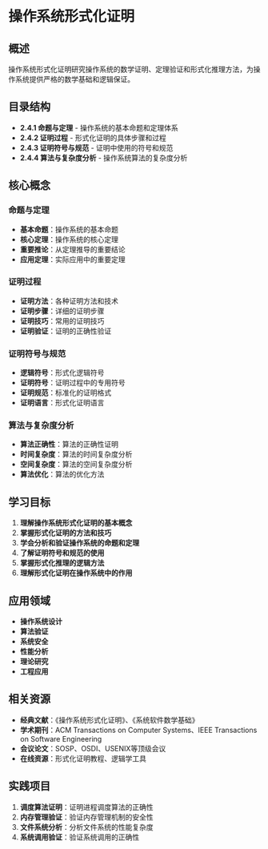 # 操作系统形式化证明

## 概述

操作系统形式化证明研究操作系统的数学证明、定理验证和形式化推理方法，为操作系统提供严格的数学基础和逻辑保证。

## 目录结构

- **2.4.1 命题与定理** - 操作系统的基本命题和定理体系
- **2.4.2 证明过程** - 形式化证明的具体步骤和过程
- **2.4.3 证明符号与规范** - 证明中使用的符号和规范
- **2.4.4 算法与复杂度分析** - 操作系统算法的复杂度分析

## 核心概念

### 命题与定理

- **基本命题**：操作系统的基本命题
- **核心定理**：操作系统的核心定理
- **重要推论**：从定理推导的重要结论
- **应用定理**：实际应用中的重要定理

### 证明过程

- **证明方法**：各种证明方法和技术
- **证明步骤**：详细的证明步骤
- **证明技巧**：常用的证明技巧
- **证明验证**：证明的正确性验证

### 证明符号与规范

- **逻辑符号**：形式化逻辑符号
- **证明符号**：证明过程中的专用符号
- **证明规范**：标准化的证明格式
- **证明语言**：形式化证明语言

### 算法与复杂度分析

- **算法正确性**：算法的正确性证明
- **时间复杂度**：算法的时间复杂度分析
- **空间复杂度**：算法的空间复杂度分析
- **算法优化**：算法的优化方法

## 学习目标

1. **理解操作系统形式化证明的基本概念**
2. **掌握形式化证明的方法和技巧**
3. **学会分析和验证操作系统的命题和定理**
4. **了解证明符号和规范的使用**
5. **掌握形式化推理的逻辑方法**
6. **理解形式化证明在操作系统中的作用**

## 应用领域

- **操作系统设计**
- **算法验证**
- **系统安全**
- **性能分析**
- **理论研究**
- **工程应用**

## 相关资源

- **经典文献**：《操作系统形式化证明》、《系统软件数学基础》
- **学术期刊**：ACM Transactions on Computer Systems、IEEE Transactions on Software Engineering
- **会议论文**：SOSP、OSDI、USENIX等顶级会议
- **在线资源**：形式化证明教程、逻辑学工具

## 实践项目

1. **调度算法证明**：证明进程调度算法的正确性
2. **内存管理验证**：验证内存管理机制的安全性
3. **文件系统分析**：分析文件系统的性能复杂度
4. **系统调用验证**：验证系统调用的正确性
